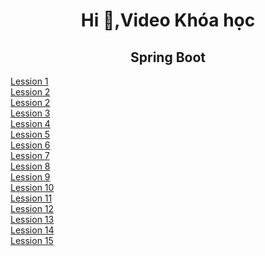 <h1 align="center">Hi 👋,Video Khóa học </h1>
<h2 align="center">Spring Boot</h2>
<a href="https://drive.google.com/file/d/1b5jQewnlgyoGjsZfseOeJcB9uH1wEls1/view?usp=sharing"> Lession 1 </a> </br>
<a href="https://drive.google.com/file/d/1wf6d7JDI6c3NFNjaudVblqAihVzYrtXp/view?usp=sharing"> Lession 2 </a> </br>
<a href="https://drive.google.com/file/d/1FEQy-WiY-BGzJDgs-Bs8PhOp3XLwZMoI/view?usp=sharing"> Lession 2 </a> </br>
<a href="https://drive.google.com/file/d/1vXtYF8RxN6BhsAoyUI6mQp80_XYKy6Sc/view?usp=sharing"> Lession 3 </a> </br>
<a href="https://drive.google.com/file/d/1UgXG5lcPitBoMnBkQgcZ-1yEhDstVvvs/view?usp=sharing"> Lession 4 </a> </br>
<a href="https://drive.google.com/file/d/1xFXKmOu6tRAwH_lIMM_5kpZEMAI23Hwh/view?usp=sharing"> Lession 5 </a> </br>
<a href="https://drive.google.com/file/d/1BctsyMk222NqWLhGWgCfw6kVQOQp8nNR/view?usp=sharing"> Lession 6 </a> </br>
<a href="https://drive.google.com/file/d/1H1P6EV0BM1FCyPV99HJfNiDTprf4q7Sa/view?usp=sharing"> Lession 7 </a> </br>
<a href="https://drive.google.com/file/d/1z4zwupefkxeZEGkmKywx9Uf0UJPyxCjo/view?usp=sharing"> Lession 8 </a> </br>
<a href="https://drive.google.com/file/d/1Ij0z5GAGFXgRh9KOxDwOAfa7sckA8jO-/view?usp=sharing"> Lession 9 </a> </br>
<a href="https://drive.google.com/file/d/1aRvUMWuAGiLvIuqKGLlyNJ7M1jAvcft3/view?usp=sharing"> Lession 10 </a> </br>
<a href="https://drive.google.com/file/d/1a_H7LLBXLzVLHXwjj_PjK1r8z5t9ii69/view?usp=sharing"> Lession 11 </a> </br>
<a href="https://drive.google.com/file/d/19nYw3VL8vFgfMBdhiA6oD8jzyVtGq-cY/view?usp=sharing"> Lession 12 </a> </br>
<a href="https://drive.google.com/file/d/1CUke3rkccThyj6fZUDf7W_LJxBFkBas2/view?usp=sharing"> Lession 13 </a> </br>
<a href="https://drive.google.com/file/d/1qAb1n6Jy8AA_HNnCnE07SS0cAKkCMQy9/view?usp=sharing"> Lession 14 </a> </br>
<a href="https://drive.google.com/file/d/1I_evy-wQUr5Xwsl9Sey1S0_7z5ich34f/view?usp=sharing"> Lession 15 </a> </br>


